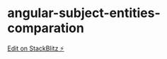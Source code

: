# angular-subject-entities-comparation

[Edit on StackBlitz ⚡️](https://stackblitz.com/edit/rxjs-subjects-comparison-c24fzf)